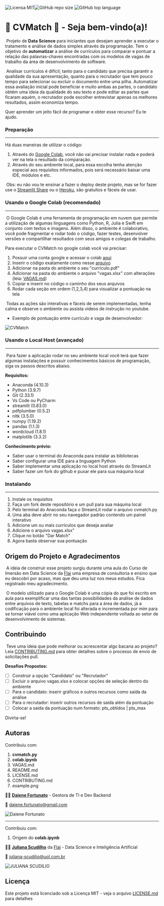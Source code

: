 ![Licensa MIT](https://img.shields.io/github/license/Daiene-Fortunato/Projeto_CVMatch)![GitHub repo size](https://img.shields.io/github/repo-size/Daiene-Fortunato/Projeto_CVMatch) ![GitHub top language](https://img.shields.io/github/languages/top/Daiene-Fortunato/Projeto_CVMatch)

# :page_facing_up: CVMatch :page_facing_up: - Seja bem-vindo(a)!

​		Projeto de **Data Science** para iniciantes que desejam aprender a executar o tratamento e análise de dados simples através da programação. Tem o objetivo de **automatizar** a análise de  currículos para comparar e pontuar a relação das palavras-chaves encontradas com os modelos de vagas de trabalho da área de desenvolvimento de software.

​		Analisar currículos é difícil; tanto para o candidato que precisa garantir a qualidade da sua apresentação, quanto para o recrutador que tem pouco tempo para selecionar ou excluir o documento entre uma pilha. Automatizar essa avaliação inicial pode beneficiar e muito ambas as partes, o candidato obtém uma ideia da qualidade do seu texto e pode editar as partes que ficaram aquém, o recrutador pode escolher entrevistar apenas os melhores resultados, assim economiza tempo.  

Quer aprender um jeito fácil de programar e obter esse recurso? Eu te ajudo.

### Preparação

------

Há duas maneiras de utilizar o código:

1. Através do [Google Colab](https://colab.research.google.com/), você não vai precisar instalar nada e poderá ver na tela o resultado da comparação.
2. Através do seu ambiente local, para essa escolha tenha atenção especial aos requisitos informados, pois será necessário baixar uma IDE, módulos e etc.

​	Obs: eu não vou te ensinar a fazer o deploy deste projeto, mas se for fazer use o [Streamlit Share](https://share.streamlit.io/) ou o [Heroku](https://heroku.com/), são gratuitos e fáceis de usar.

### Usando o Google Colab (recomendado)

------

​		O Google Colab é uma ferramenta de programação em nuvem que permite a utilização de algumas linguagens como Python, R, Julia e Swift em conjunto com textos e imagens. Além disso, o ambiente é colaborativo, você pode fragmentar e rodar todo o código, fazer testes, desenvolver versões e compartilhar resultados com seus amigos e colegas de trabalho. 

Para executar o CVMatch no google colab você vai precisar:

1. Possuir uma conta google e acessar o colab [aqui](https://colab.research.google.com/)
2. Inserir o código exatamente como nesse [arquivo](https://github.com/Daiene-Fortunato/cvmatch/blob/main/colab.ipynb)
3. Adicionar na pasta do ambiente o seu "curriculo.pdf"
4. Adicionar na pasta do ambiente o arquivo "vagas.xlsx" com alterações (leia: [VAGAS.md](https://github.com/Daiene-Fortunato/cvmatch/blob/main/VAGAS.md))
5. Copiar e inserir no código o caminho dos seus arquivos
6. Rodar cada seção em ordem (1,2,3,4) para visualizar a pontuação na tela

​	Todas as ações são interativas e fáceis de serem implementadas, tenha calma e observe o ambiente ou assista vídeos de instrução no youtube.

- Exemplo de pontuação entre currículo e vaga de desenvolvedor:

![CVMatch](https://github.com/Daiene-Fortunato/cvmatch/blob/main/example.png?raw=true)

### Usando o Local Host (avançado)

------

​	Para fazer a aplicação rodar no seu ambiente local você terá que fazer algumas instalações e possuir conhecimentos básicos de programação, siga os passos descritos abaixo.

**Requisitos:**

- Anaconda (4.10.3)
- Python (3.9.7)
- Git (2.33.1)
- Vs Code ou PyCharm
- streamlit (0.83.0)
- pdfplumber (0.5.2)
- nltk (3.5.0)
- numpy (1.19.2)
- pandas (1.1.3)
- wordcloud (1.8.1)
- matplotlib (3.3.2)

**Conhecimento prévio:**

- Saber usar o terminal do Anaconda para instalar as bibliotecas
- Saber configurar uma IDE para a linguagem Python
- Saber implementar uma aplicação no local host através do StreamLit
- Saber fazer um fork do github e puxar ele para sua máquina local

### Instalando

------

1. Instale os requisitos
2. Faça um fork deste repositório e um pull para sua máquina local
3. Pelo terminal do Anaconda faça o StreamLit rodar o arquivo cvmatch.py
4. Uma aba deve abrir no seu navegador padrão contendo um painel interativo
5. Adicione um ou mais currículos que deseja avaliar
6. Adicione o arquivo vagas.xlsx"
7. Clique no botão "Dar Match"
8. Agora basta observar sua pontuação

## Origem do Projeto e Agradecimentos

​				A ideia de construir esse projeto surgiu durante uma aula do Curso de Imersão em Data Science da [Flai](https://www.flai.com.br/) uma empresa de consultoria e ensino que eu descobri por acaso, mas que deu uma luz nos meus estudos. Fica registrado meu agradecimento.

​				O modelo utilizado para o Google Colab é uma cópia do que foi escrito em aula para exemplificar uma das tantas possibilidades da análise de dados entre arquivos de texto, tabelas e matchs para a área de dados, já a codificação para o ambiente local foi alterada e incrementada por mim para se tornar viável como uma aplicação Web independente voltada ao setor de desenvolvimento de sistemas.

## Contribuindo

​		Teve uma ideia que pode melhorar ou acrescentar algo bacana ao projeto? Leia [CONTRIBUTING.md](https://github.com/Daiene-Fortunato/cvmatch/blob/main/CONTRIBUTING.md) para obter detalhes sobre o processo de envio de solicitações pull.

**Desafios Propostos:**

- [ ] Construir a opção "Candidato" ou "Recrutador"
- [ ] Excluir o arquivo vagas.xlsx e colocar opções de seleção dentro do ambiente
- [ ] Para o candidato: inserir gráficos e outros recursos como saída da análise
- [ ] Para o recrutador: inserir outros recursos de saída além da pontuação
- [ ] Colocar a saída da pontuação num formato: pts_obtidos | pts_max

Divirta-se!

## Autoras

Contribuiu com:

1.  **cvmatch.py**
2.  **colab.ipynb**
2.  VAGAS.md
3.  README.md
4.  LICENSE.md
5.  CONTRIBUTING.md
6.  example.png



:woman_student: [**Daiene Fortunato**](https://www.linkedin.com/in/daienefortunato/) - Gestora de TI e Dev Backend

:email:  daiene.fortunato@gmail.com

![Daiene Fortunato](https://media-exp1.licdn.com/dms/image/D4E03AQGBXxy-MaASgA/profile-displayphoto-shrink_200_200/0/1634165214468?e=1643241600&v=beta&t=3nP5RbaTr6Sw_K4_6v255iU3MTWK6u94AF2Cxzf60nk)



------

Contribuiu com:

1. Origem do **colab.ipynb**



:woman_student: [**Juliana Scudilho**](https://www.linkedin.com/in/julianascudilio/) da [Flai](flai.com.br) - Data Science e Inteligência Artificial

:email: juliana-scudilio@uol.com.br

![JULIANA SCUDILIO](https://media-exp1.licdn.com/dms/image/C4E03AQEepqyGWj1iww/profile-displayphoto-shrink_200_200/0/1619750599237?e=1643241600&v=beta&t=qxhlW1i4hg-C-Nndyw4z8usKS_KXcQVHBYz_GV0E_lU)



## Licença

Este projeto está licenciado sob a Licença MIT - veja o arquivo [LICENSE.md](https://github.com/Daiene-Fortunato/wcloud/blob/main/LICENSE.md) para detalhes
